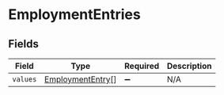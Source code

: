# EmploymentEntries


## Fields

| Field                                                       | Type                                                        | Required                                                    | Description                                                 |
| ----------------------------------------------------------- | ----------------------------------------------------------- | ----------------------------------------------------------- | ----------------------------------------------------------- |
| `values`                                                    | [EmploymentEntry](../../models/shared/employmententry.md)[] | :heavy_minus_sign:                                          | N/A                                                         |